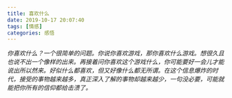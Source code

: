 ```yaml
---
title: 喜欢什么
date: 2019-10-17 20:07:40
tags: [情感]
categories: 感悟
---
```

*你喜欢什么？一个很简单的问题。你说你喜欢游戏，那你喜欢什么游戏。想很久且也说不出一个像样的出来。再接着问你喜欢这个游戏什么，你可能要好一会儿才能说出所以然来。好似什么都喜欢，但又好像什么都无所谓。在这个信息爆炸的时代，接受的事物越来越多，真正深入了解的事物却越来越少，一句没必要，可能就能把你所有的信仰都给击溃了。*